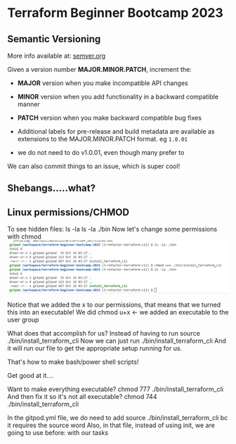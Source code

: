 # Terraform Beginner Bootcamp 2023

## Semantic Versioning

More info available at:
[semver.org](https://semver.org/)


Given a version number **MAJOR.MINOR.PATCH**, increment the:

- **MAJOR** version when you make incompatible API changes
- **MINOR** version when you add functionality in a backward compatible manner
- **PATCH** version when you make backward compatible bug fixes

- Additional labels for pre-release and build metadata are available as extensions to the MAJOR.MINOR.PATCH format. eg `1.0.01`
- we do not need to do v1.0.01, even though many prefer to

We can also commit things to an issue, which is super cool!

## Shebangs.....what?

## Linux permissions/CHMOD

To see hidden files: ls -la
ls -la ./bin
Now let's change some permissions with chmod
![Edit using the Terraform CLI to permissions](image.png)

Notice that we added the x to our permissions, that means that we turned this into an executable!
We did chmod u+x <- we added an executable to the user group

What does that accomplish for us? Instead of having to run 
source ./bin/install_terraform_cli 
Now we can just run
./bin/install_terraform_cli 
And it will run our file to get the appropriate setup running for us.

That's how to make bash/power shell scripts! 

Get good at it....

Want to make everything executable? 
chmod 777 ./bin/install_terraform_cli
And then fix it so it's not all executable?
chmod 744 ./bin/install_terraform_cli

In the gitpod.yml file, we do need to add source ./bin/install_terraform_cli bc it requires the source word
Also, in that file, instead of using init, we are going to use before: with our tasks